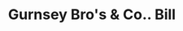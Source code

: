 ---
doi: 10.7916/D8SJ2XN4
date_other: '1900'
date_other_textual: 1900-1909
form: printed ephemera
genre:
- Invoices
name:
- Gurnsey Bro's & Co.
object_in_context_url: https://biggert.cul.columbia.edu/items/view/ave_biggert_00775
subject_hierarchical_geographic:
- Keene, New Hampshire, United States
subject_name:
- Gurnsey Bro's & Co.
title: Gurnsey Bro's & Co.. Bill
sort_title: Gurnsey Bro's & Co.. Bill
call_number: ave_biggert_00775
coordinates:
- 42.933611111111105,-72.27805555555555
pid: ave_biggert_00775
identifiers: ave_biggert_00775
thumbnail: https://derivativo-1.library.columbia.edu/iiif/2/ldpd:345327/full/!256,256/0/native.jpg
permalink: "/items/ave_biggert_00775/"
layout: iiif-image-page
---